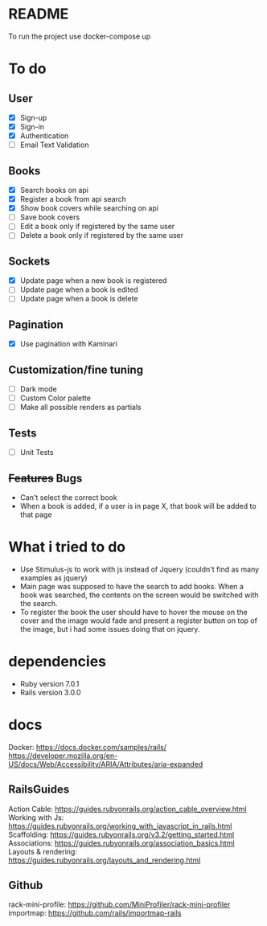# README
To run the project use docker-compose up

# To do
## User
- [X] Sign-up
- [X] Sign-in
- [X] Authentication
- [ ] Email Text Validation  

## Books
- [x] Search books on api
- [x] Register a book from api search
- [x] Show book covers while searching on api
- [ ] Save book covers
- [ ] Edit a book only if registered by the same user
- [ ] Delete a book only if registered by the same user

## Sockets
- [x] Update page when a new book is registered
- [ ] Update page when a book is edited
- [ ] Update page when a book is delete

## Pagination
- [X] Use pagination with Kaminari

## Customization/fine tuning
- [ ] Dark mode
- [ ] Custom Color palette
- [ ] Make all possible renders as partials

## Tests
- [ ] Unit Tests

## ~~Features~~ Bugs
* Can't select the correct book  
* When a book is added, if a user is in page X, that book will be added to that page  


# What i tried to do
* Use Stimulus-js to work with js instead of Jquery (couldn't find as many examples as jquery)  
* Main page was supposed to have the search to add books. When a book was searched, the contents on the screen would be switched with the search.  
* To register the book the user should have to hover the mouse on the cover and the image would fade and present a register button on top of the image, but i had some issues doing that on jquery.

# dependencies
* Ruby version 7.0.1  
* Rails version 3.0.0

# docs  
Docker: https://docs.docker.com/samples/rails/  
https://developer.mozilla.org/en-US/docs/Web/Accessibility/ARIA/Attributes/aria-expanded  

## RailsGuides  
Action Cable: https://guides.rubyonrails.org/action_cable_overview.html  
Working with Js: https://guides.rubyonrails.org/working_with_javascript_in_rails.html  
Scaffolding: https://guides.rubyonrails.org/v3.2/getting_started.html  
Associations: https://guides.rubyonrails.org/association_basics.html  
Layouts & rendering: https://guides.rubyonrails.org/layouts_and_rendering.html  


## Github  
rack-mini-profile: https://github.com/MiniProfiler/rack-mini-profiler  
importmap: https://github.com/rails/importmap-rails  
